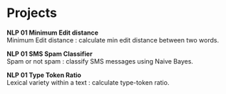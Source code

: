 # Projects

**NLP 01 Minimum Edit distance**<br>
Minimum Edit distance : calculate min edit distance between two words.

**NLP 01 SMS Spam Classifier**<br>
Spam or not spam : classify SMS messages using Naive Bayes.

**NLP 01 Type Token Ratio**<br>
Lexical variety within a text : calculate type-token ratio.


